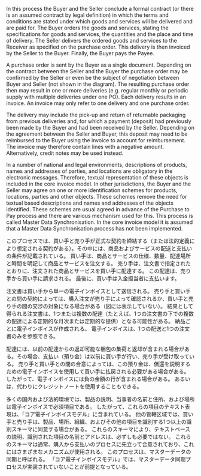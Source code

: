 In this process the Buyer and the Seller conclude a formal contract (or there is an assumed contract by legal definition) in which the terms and conditions are stated under which goods and services will be delivered and are paid for. The Buyer orders the goods and services, stating the specifications for goods and services, the quantities and the place and time of delivery. The Seller delivers the ordered goods and services to the Receiver as specified on the purchase order. This delivery is then invoiced by the Seller to the Buyer. Finally, the Buyer pays the Payee.  

A purchase order is sent by the Buyer as a single document. Depending on the contract between the Seller and the Buyer the purchase order may be confirmed by the Seller or even be the subject of negotiation between Buyer and Seller (not shown in the diagram). The resulting purchase order then may result in one or more deliveries (e.g. regular monthly or periodic supply with multiple deliveries under one PO). Each delivery results in an invoice. An invoice may only refer to one delivery and one purchase order.  

The delivery may include the pick-up and return of returnable packaging from previous deliveries and, for which a payment (deposit) had previously been made by the Buyer and had been received by the Seller. Depending on the agreement between the Seller and Buyer, this deposit may need to be reimbursed to the Buyer using the invoice to account for reimbursement. The invoice may therefore contain lines with a negative amount.   Alternatively, credit notes may be used instead.  

In a number of national and legal environments, descriptions of products, names and addresses of parties, and locations are obligatory in the electronic messages. Therefore, textual representation of these objects is included in the core invoice model. In other jurisdictions, the Buyer and the Seller may agree on one or more identification schemes for products, locations, parties and other objects. These schemes remove the need for textual based descriptions and names and addresses of the objects identified. These schemes are usual agreed in advance of the Purchase to Pay process and there are various mechanism used for this. This process is called Master Data Synchronisation. In the core invoice model it is assumed that a Master Data Synchronisation process has not been implemented.  

このプロセスでは、買い手と売り手が正式な契約を締結する（または法的定義により想定される契約がある）。その中には、商品およびサービスの配送と支払いの条件が記載されている。 買い手は、商品とサービスの仕様、数量、配達場所と時間を明記して商品とサービスを注文する。 売り手は、注文書で指定されたとおりに、注文された商品とサービスを買い手に配達する。 この配達は、売り手から買い手に請求される。 最後に、買い手は入金担当者に支払います。  

注文書は買い手から単一の電子インボイスとして送信される。 売り手と買い手との間の契約によっては、購入注文が売り手によって確認されるか、買い手と売り手の間の交渉の対象になる場合がある（図には表示していない）。 結果として得られる注文書は、1つまたは複数の配達（たとえば、1つの注文書の下での複数の配達による定期的な月次または定期的な提供）となる可能性がある。 納品ごとに電子インボイスが作成される。 電子インボイスは、1つの配送と1つの注文書のみを参照できる。  

配達には、以前の配達からの返却可能な梱包の集荷と返却が含まれる場合がある。その場合、支払い（預り金）は以前に買い手が行い、売り手が受け取っている。 売り手と買い手との間の合意によっては、この預り金は、償還を説明するための電子インボイスを使用して買い手に払戻される必要がある場合がある。 したがって、電子インボイスには負の金額の行が含まれる場合がある。 あるいは、代わりにクレジットノートを使用することもできる。  

多くの国内および法的環境では、製品の説明、当事者の名前と住所、および場所は電子インボイスで必須項目である。 したがって、これらの項目のテキスト表現は、「コア電子インボイスモデル」に含まれている。 他の管轄区域では、買い手と売り手は、製品、場所、組織、およびその他の項目を識別する1つ以上の識別スキーマに同意する場合がある。 これらのスキーマにより、テキストベースの説明、識別された項目の名前とアドレスは、必ずしも必要ではない。 これらのスキーマは通常、購入から支払いのプロセスに先立って合意されており、これにはさまざまなメカニズムが使用される。 このプロセスは、マスターデータの同期と呼ばれる。 「コア電子インボイスモデル」では、マスターデータ同期プロセスが実装されていないことが前提となっている。  